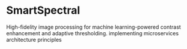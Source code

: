 # SmartSpectral
High-fidelity image processing for machine learning-powered contrast enhancement and adaptive thresholding. implementing microservices architecture principles
